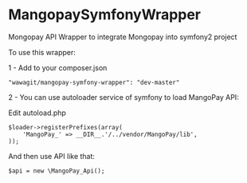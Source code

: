 MangopaySymfonyWrapper
======================

Mongopay API Wrapper to integrate Mongopay into symfony2 project


To use this wrapper:

1 - Add to your composer.json

    "wawagit/mangopay-symfony-wrapper": "dev-master"


2 - You can use autoloader service of symfony to load MangoPay API:

Edit autoload.php

    $loader->registerPrefixes(array(
        'MangoPay_' => __DIR__.'/../vendor/MangoPay/lib',
    ));


And then use API like that:

    $api = new \MangoPay_Api();

